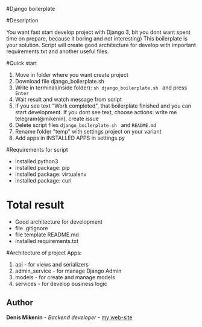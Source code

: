 #Django boilerplate

#Description

You want fast start develop project with Django 3, bit you dont want spent time on prepare, because it boring and not interesting)
This boilerplate is your solution. Script will create good architecture for develop with important requirements.txt and another useful files. 

#Quick start

1. Move in folder where you want create project 
2. Download file django_boilerplate.sh
3. Write in terminal(inside folder): ```sh django_boilerplate.sh ``` and press ``` Enter```
4. Wait result and watch message from script
5. If you see text "Work completed", that boilerplate finished and you can start development. If you dont see text, choose actions: write me telegram(@mikenin), create issue
6. Delete script files ```django_boilerplate.sh ``` and ```README.md```
7. Rename folder "temp" with settings project on your variant
8. Add apps in INSTALLED APPS in settings.py

#Requirements for script

- installed python3
- installed package: pip
- installed package: virtualenv
- installed package: curl

# Total result

- Good architecture for development
- file .gitignore
- file template README.md
- installed requirements.txt


#Architecture of project
Apps:
1. api - for views and serializers
1. admin_service - for manage Django Admin
1. models - for create and manage models
1. services - for develop business logic

## Author
**Denis Mikenin** - *Backend developer* -
    [my web-site](http://mikenin.com)